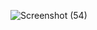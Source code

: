 ![Screenshot (54)](https://github.com/sakshi0204/Sharecare/assets/108711070/e8950f4e-1e37-43d1-a691-386bd58383f4)
